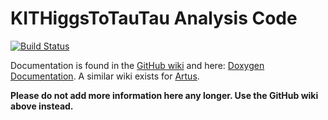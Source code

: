 # KITHiggsToTauTau Analysis Code

[![Build Status](https://travis-ci.org/cms-analysis/HiggsAnalysis-KITHiggsToTauTau.svg?branch=master)](https://travis-ci.org/cms-analysis/HiggsAnalysis-KITHiggsToTauTau)

Documentation is found in the [GitHub wiki](https://github.com/cms-analysis/HiggsAnalysis-KITHiggsToTauTau/wiki) and here: [Doxygen Documentation](http://cms-analysis.github.io/HiggsAnalysis-KITHiggsToTauTau/). A similar wiki exists for [Artus](https://github.com/artus-analysis/Artus/wiki).

**Please do not add more information here any longer. Use the GitHub wiki above instead.**
